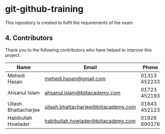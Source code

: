 # git-github-training
This repository is created to fulfil the requirements of the exam

## 4. Contributors

Thank you to the following contributors who have helped to improve this project:

| Name          | Email           | Phone           |
| ------------- | --------------- | --------------- |
| Mehedi Hasan| mehedi.hasan@gmail.com|  01313 452233   |
| Ahsanul Islam |  ahsanul.islam@bjitacademy.com|  01723 452193   |
| Ullash Bhattacharjee|  ullash.bhattacharjee@bjitacademy.com | 01843 452123   |
| Habibullah Howlader    | habibullah.howlader@bjitacademy.com | 01926 690376   |